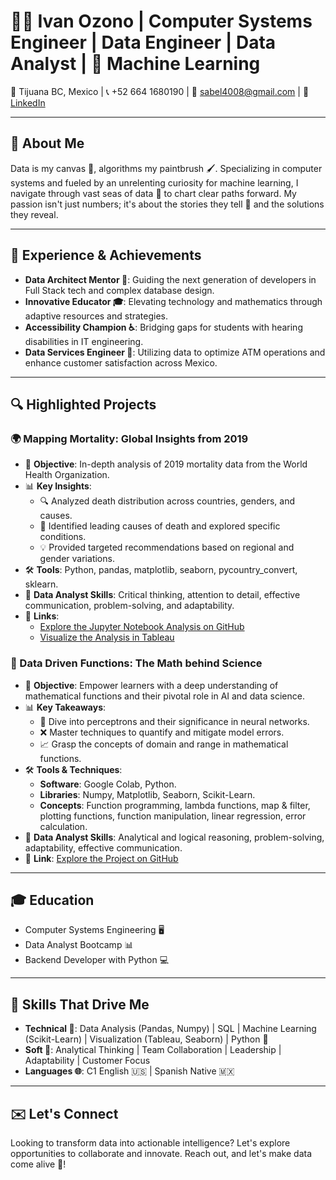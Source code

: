 # 👨‍💻 Ivan Ozono | Computer Systems Engineer | Data Engineer | Data Analyst | 🤖 Machine Learning

📍 Tijuana BC, Mexico | 📞 +52 664 1680190 | 📧 sabel4008@gmail.com | 🔗 [LinkedIn](https://www.linkedin.com/in/ivan-ozono)

---

## 🚀 About Me
Data is my canvas 🎨, algorithms my paintbrush 🖌️. Specializing in computer systems and fueled by an unrelenting curiosity for machine learning, I navigate through vast seas of data 🌊 to chart clear paths forward. My passion isn't just numbers; it's about the stories they tell 📖 and the solutions they reveal.

---

## 🧠 Experience & Achievements
- **Data Architect Mentor 🧩**: Guiding the next generation of developers in Full Stack tech and complex database design.
- **Innovative Educator 🎓**: Elevating technology and mathematics through adaptive resources and strategies.
- **Accessibility Champion ♿**: Bridging gaps for students with hearing disabilities in IT engineering.
- **Data Services Engineer 💼**: Utilizing data to optimize ATM operations and enhance customer satisfaction across Mexico.

---

## 🔍 Highlighted Projects

### 🌍 Mapping Mortality: Global Insights from 2019
- 🎯 **Objective**: In-depth analysis of 2019 mortality data from the World Health Organization.
- 📊 **Key Insights**:
    - 🔍 Analyzed death distribution across countries, genders, and causes.
    - 🏥 Identified leading causes of death and explored specific conditions.
    - 💡 Provided targeted recommendations based on regional and gender variations.
- 🛠️ **Tools**: Python, pandas, matplotlib, seaborn, pycountry_convert, sklearn.
- 💼 **Data Analyst Skills**: Critical thinking, attention to detail, effective communication, problem-solving, and adaptability.
- 🔗 **Links**:
    - [Explore the Jupyter Notebook Analysis on GitHub](https://github.com/ivanozono/Mortality2019_DataAnalyst)
    - [Visualize the Analysis in Tableau](https://public.tableau.com/app/profile/ivan.ozono/viz/MortalityAnalysisVisualization2019/Dashboard1?publish=yes)

### 🌟 Data Driven Functions: The Math behind Science
- 🎯 **Objective**: Empower learners with a deep understanding of mathematical functions and their pivotal role in AI and data science.
- 📊 **Key Takeaways**:
    - 🧠 Dive into perceptrons and their significance in neural networks.
    - ❌ Master techniques to quantify and mitigate model errors.
    - 📈 Grasp the concepts of domain and range in mathematical functions.
- 🛠️ **Tools & Techniques**:
    - **Software**: Google Colab, Python.
    - **Libraries**: Numpy, Matplotlib, Seaborn, Scikit-Learn.
    - **Concepts**: Function programming, lambda functions, map & filter, plotting functions, function manipulation, linear regression, error calculation.
- 💼 **Data Analyst Skills**: Analytical and logical reasoning, problem-solving, adaptability, effective communication.
- 🔗 **Link**: [Explore the Project on GitHub](https://github.com/ivanozono/MathFuncsDSciencieAI)

---

## 🎓 Education
- Computer Systems Engineering 🖥️
- Data Analyst Bootcamp 📊
- Backend Developer with Python 💻

---

## 🔧 Skills That Drive Me
- **Technical 🧪**: Data Analysis (Pandas, Numpy) | SQL | Machine Learning (Scikit-Learn) | Visualization (Tableau, Seaborn) | Python 🐍
- **Soft 🌟**: Analytical Thinking | Team Collaboration | Leadership | Adaptability | Customer Focus
- **Languages 🌐**: C1 English 🇺🇸 | Spanish Native 🇲🇽

---

## ✉️ Let's Connect
Looking to transform data into actionable intelligence?  Let's explore opportunities to collaborate and innovate. Reach out, and let's make data come alive 🎉!

